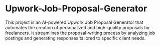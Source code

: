 # Upwork-Job-Proposal-Generator
This project is an AI-powered Upwork Job Proposal Generator that automates the creation of personalized and high-quality proposals for freelancers. It streamlines the proposal-writing process by analyzing job postings and generating responses tailored to specific client needs.
